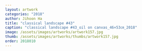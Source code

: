 ```yaml
---
layout: artwork
categories: "2018"
author: Jihoon Ha
title: "classical landscape #43"
caption: "classical landscape #43_oil on canvas_46×53㎝_2018"
image: /assets/images/artworks/artwork157.jpg
thumb: /assets/images/artworks/thumbs/artwork157.jpg
order: 2018010
---
```

